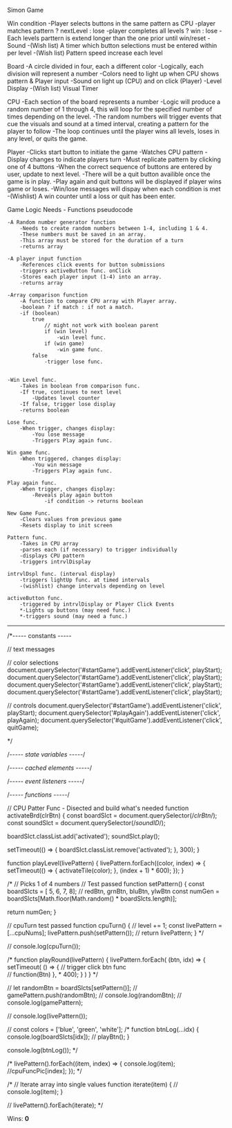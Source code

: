 Simon Game

Win condition
    -Player selects buttons in the same pattern as CPU
    -player matches pattern ? nextLevel : lose
    -player completes all levels ? win : lose 
    -Each levels parttern is extend longer than the one prior
    until win/reset
    -Sound
    -(Wish list) A timer which button selections must be entered within per level
    -(Wish list) Pattern speed increase each level

Board
    -A circle divided in four, each a different color
    -Logically, each division will represent a number
    -Colors need to light up when CPU shows pattern & Player input
    -Sound on light up (CPU) and on click (Player)
    -Level Display
    -(Wish list) Visual Timer

CPU
    -Each section of the board represents a number
    -Logic will produce a random number of 1 through 4,
        this will loop for the specified number of times
        depending on the level.
    -The random numbers will trigger events that cue the visuals
        and sound at a timed interval, creating a pattern for the
         player to follow
    -The loop continues until the player wins all levels, loses in any level,
    or quits the game.

Player
    -Clicks start button to initiate the game
    -Watches CPU pattern
    -Display changes to indicate players turn
    -Must replicate pattern by clicking one of 4 buttons
    -When the correct sequence of buttons are entered by user,
        update to next level.
    -There will be a quit button availible once the game is in play.
    -Play again and quit buttons will be displayed if player wins game or loses. 
    -Win/lose messages will dispay when each condition is met
    -(Wishlist) A win counter until a loss or quit has been enter.
    

Game Logic Needs - Functions pseudocode

    -A Random number generator function
        -Needs to create random numbers between 1-4, including 1 & 4.
        -These numbers must be saved in an array.
        -This array must be stored for the duration of a turn
        -returns array

    -A player input function
        -References click events for button submissions
        -triggers activeButton func. onClick
        -Stores each player input (1-4) into an array.
        -returns array

    -Array comparison function
        -A function to compare CPU array with Player array.
        -boolean ? if match : if not a match.
        -if (boolean)
            true
                // might not work with boolean parent
                if (win level)
                    -win level func.
                if (win game)
                    -win game func.
            false
                -trigger lose func.
            
    
    -Win Level func.
        -Takes in boolean from comparison func.
        -If true, continues to next level
            -Updates level counter
        -If false, trigger lose display
        -returns boolean

    Lose func.
        -When trigger, changes display:
            -You lose message
            -Triggers Play again func.

    Win game func.
        -When triggered, changes display:
            -You win message
            -Triggers Play again func.

    Play again func.
        -When trigger, changes display:
            -Reveals play again button
                -if condition -> returns boolean

    New Game Func.
        -Clears values from previous game
        -Resets display to init screen

    Pattern func.
        -Takes in CPU array
        -parses each (if necessary) to trigger individually
        -displays CPU pattern
        -triggers intrvlDisplay

    intrvlDspl func. (interval display)
        -triggers lightUp func. at timed intervals
        -(wishlist) change intervals depending on level

    activeButton func.
        -triggered by intrvlDisplay or Player Click Events
        *-Lights up buttons (may need func.)
        *-triggers sound (may need a func.)


******************************************************


  /*----- constants -----
  
// text messages


// color selections
document.querySelector('#startGame').addEventListener('click', playStart);
document.querySelector('#startGame').addEventListener('click', playStart);
document.querySelector('#startGame').addEventListener('click', playStart);
document.querySelector('#startGame').addEventListener('click', playStart);

// controls
document.querySelector('#startGame').addEventListener('click', playStart);
document.querySelector('#playAgain').addEventListener('click', playAgain);
document.querySelector('#quitGame').addEventListener('click', quitGame);
  
  
  
  */


  /*----- state variables -----*/


  /*----- cached elements  -----*/


  /*----- event listeners -----*/


/*----- functions -----*/


// CPU Patter Func - Disected and build what's needed
function activateBrd(clrBtn) {
  const boardSlct = document.querySelector(/*clrBtn*/);
  const soundSlct = document.querySelector(/*soundID*/);

  boardSlct.classList.add('activated');
  soundSlct.play();

  setTimeout(() => {
    boardSlct.classList.remove('activated');
  }, 300);
}

function playLevel(livePattern) {
  livePattern.forEach((color, index) => {
    setTimeout(() => {
      activateTile(color);
    }, (index + 1) * 600);
  });
}




/*
// Picks 1 of 4 numbers   // Test passed
function setPattern() { 
  const boardSlcts = [ 5, 6, 7, 8]; // redBtn, grnBtn, bluBtn, ylwBtn
  const numGen = boardSlcts[Math.floor(Math.random() * boardSlcts.length)];

  return numGen;
}

// cpuTurn test passed
function cpuTurn() { 
  // level += 1;
  const livePattern = [...cpuNums];
  livePattern.push(setPattern());
  // return livePattern;
}
*/

// console.log(cpuTurn());

/*
function playRound(livePattern) { 
  livePattern.forEach(
    (btn, idx) => { 
      setTimeout(
        () => {
          // trigger click btn func   
          // function(Btn)
        }, * 400);
    }
  )
}
*/


// let randomBtn = boardSlcts[setPattern()];
// gamePattern.push(randomBtn);
// console.log(randomBtn);
// console.log(gamePattern);



// console.log(livePattern());

// const colors = ['blue', 'green', 'white'];
/*
function btnLog(...idx) {
  console.log(boardSlcts[idx]);
  // playBtn();
}

console.log(btnLog());
*/


 /*
livePattern().forEach((item, index) => {
  console.log(item);
  //cpuFuncPic[index];
});
*/



/*
// Iterate array into single values
function iterate(item) {
  // console.log(item);
}

// livePattern().forEach(iterate);
*/

<span class="winsTtl">Wins: <strong><span id="winNum">0</span></strong></span>


